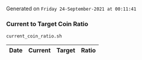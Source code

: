Generated on `Friday 24-September-2021 at 00:11:41`

### Current to Target Coin Ratio
`current_coin_ratio.sh`

Date|Current|Target|Ratio
---|---|---|---
